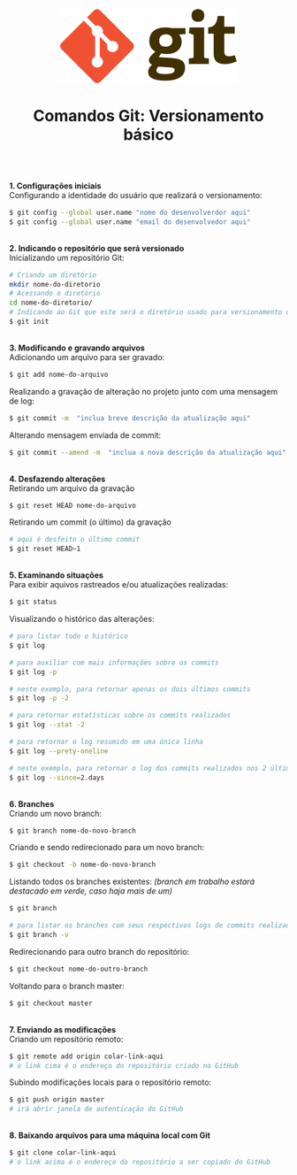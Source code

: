 <div align="center">
	<img src="./assets/git.png">
	<h1>Comandos Git: Versionamento básico</h1>
</div>
&nbsp;
     
&nbsp;       
**1. Configurações iniciais**  
Configurando a identidade do usuário que realizará o versionamento:
```sh
$ git config --global user.name "nome do desenvolverdor aqui"
$ git config --global user.name "email do desenvolvedor aqui"
```
&nbsp;
&nbsp;   
**2. Indicando o repositório que será versionado**  
Inicializando um repositório Git:
```sh
# Criando um diretório
mkdir nome-do-diretorio
# Acessando o diretório
cd nome-do-diretorio/   
# Indicando ao Git que este será o diretório usado para versionamento do projeto
$ git init 
```
&nbsp;
&nbsp;       
**3. Modificando e gravando arquivos**   
Adicionando um arquivo para ser gravado:
```sh
$ git add nome-do-arquivo
```
Realizando a gravação de alteração no projeto junto com uma mensagem de log:
```sh
$ git commit -m  "inclua breve descrição da atualização aqui"
```
Alterando mensagem enviada de commit:
```sh
$ git commit --amend -m  "inclua a nova descrição da atualização aqui"
```
&nbsp;
&nbsp;   
**4. Desfazendo alterações**   
Retirando um arquivo da gravação  
```sh
$ git reset HEAD nome-do-arquivo
```
Retirando um commit (o último) da gravação  
```sh
# aqui é desfeito o último commit
$ git reset HEAD~1   
```
&nbsp;
&nbsp;   
**5. Examinando situações**   
Para exibir aquivos rastreados e/ou atualizações realizadas:
```sh
$ git status
```
Visualizando o histórico das alterações:
```sh
# para listar todo o histórico  
$ git log   
```
```sh
# para auxiliar com mais informações sobre os commits
$ git log -p  
```
```sh
# neste exemplo, para retornar apenas os dois últimos commits
$ git log -p -2  
```
```sh
# para retornar estatísticas sobre os commits realizados
$ git log --stat -2  
```
```sh
# para retornar o log resumido em uma única linha
$ git log --prety-oneline
```
```sh
# neste exemplo, para retornar o log dos commits realizados nos 2 últimos dias
$ git log --since=2.days 
```
&nbsp;
&nbsp;       
**6. Branches**  
Criando um novo branch:
```sh
$ git branch nome-do-novo-branch
```
Criando e sendo redirecionado para um novo branch:
```sh
$ git checkout -b nome-do-novo-branch
```

Listando todos os branches existentes: *(branch em trabalho estará destacado em verde, caso haja mais de um)*
```sh
$ git branch     
```
```sh
# para listar os branches com seus respectivos logs de commits realizados
$ git branch -v   
```

Redirecionando para outro branch do repositório:
```sh
$ git checkout nome-do-outro-branch
```

Voltando para o branch master:
```sh
$ git checkout master    
``` 
&nbsp;
&nbsp;       
**7. Enviando as modificações**    
Criando um repositório remoto:
```sh
$ git remote add origin colar-link-aqui
# o link cima é o endereço do repositório criado no GitHub
```

Subindo modificações locais para o repositório remoto:
```sh
$ git push origin master  
# irá abrir janela de autenticação do GitHub
```
&nbsp;
&nbsp;     
**8. Baixando arquivos para uma máquina local com Git**
```sh
$ git clone colar-link-aqui  
# o link acima é o endereço do repositório a ser copiado do GitHub
```